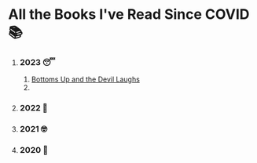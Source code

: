 # All the Books I've Read Since COVID 📚

1. ### 2023 😴
   1. [Bottoms Up and the Devil Laughs](https://www.nytimes.com/2023/03/22/books/review/bottoms-up-and-the-devil-laughs-kerry-howley.html)
   2. 
2. ### 2022 💪

3. ### 2021 🤓

4. ### 2020 🤮

